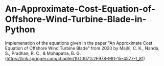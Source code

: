 # An-Approximate-Cost-Equation-of-Offshore-Wind-Turbine-Blade-in-Python
Implemenation of the equations given in the paper "An Approximate Cost Equation of Offshore Wind Turbine Blade" from 2020 by Majhi, C. K., Nanda, S., Pradhan, R. C., &amp; Mohapatra, B. G. (https://link.springer.com/chapter/10.1007%2F978-981-15-4577-1_81) 
